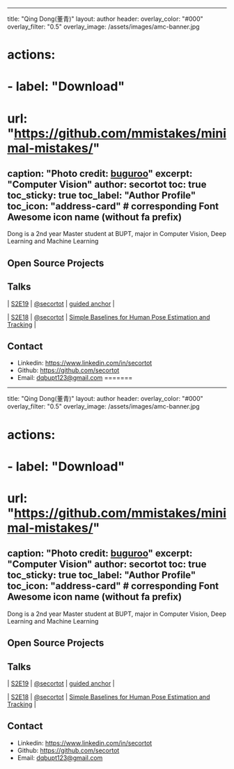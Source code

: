 
---
title: "Qing Dong(董青)"
layout: author
header:
  overlay_color: "#000"
  overlay_filter: "0.5"
  overlay_image: /assets/images/amc-banner.jpg
#   actions:
#     - label: "Download"
#       url: "https://github.com/mmistakes/minimal-mistakes/"
  caption: "Photo credit: [**buguroo**](https://www.buguroo.com/en/blog/topic/ai)"
excerpt: "Computer Vision"
author: secortot
toc: true
toc_sticky: true
toc_label: "Author Profile"
toc_icon: "address-card"  # corresponding Font Awesome icon name (without fa prefix)
---

Dong is a 2nd year Master student at BUPT, major in Computer Vision, Deep Learning and Machine Learning

## Open Source Projects

## Talks

| [S2E19](https://ai-ml.club/events/seminar-meeting-minutes-2-19/) | [@secortot](https://github.com/secortot) | [guided anchor](https://arxiv.org/abs/1901.03278) |

| [S2E18](https://ai-ml.club/events/seminar-meeting-minutes-2-18/) | [@secortot](https://github.com/secortot) | [Simple Baselines for Human Pose Estimation and Tracking](https://arxiv.org/abs/1804.06208) |

## Contact

- Linkedin: <https://www.linkedin.com/in/secortot>
- Github: <https://github.com/secortot>
- Email: <dqbupt123@gmail.com>
=======
---
title: "Qing Dong(董青)"
layout: author
header:
  overlay_color: "#000"
  overlay_filter: "0.5"
  overlay_image: /assets/images/amc-banner.jpg
#   actions:
#     - label: "Download"
#       url: "https://github.com/mmistakes/minimal-mistakes/"
  caption: "Photo credit: [**buguroo**](https://www.buguroo.com/en/blog/topic/ai)"
excerpt: "Computer Vision"
author: secortot
toc: true
toc_sticky: true
toc_label: "Author Profile"
toc_icon: "address-card"  # corresponding Font Awesome icon name (without fa prefix)
---

Dong is a 2nd year Master student at BUPT, major in Computer Vision, Deep Learning and Machine Learning

## Open Source Projects

## Talks

| [S2E19](https://ai-ml.club/events/seminar-meeting-minutes-2-19/) | [@secortot](https://github.com/secortot) | [guided anchor](https://arxiv.org/abs/1901.03278) |

| [S2E18](https://ai-ml.club/events/seminar-meeting-minutes-2-18/) | [@secortot](https://github.com/secortot) | [Simple Baselines for Human Pose Estimation and Tracking](https://arxiv.org/abs/1804.06208) |

## Contact

- Linkedin: <https://www.linkedin.com/in/secortot>
- Github: <https://github.com/secortot>
- Email: <dqbupt123@gmail.com>

